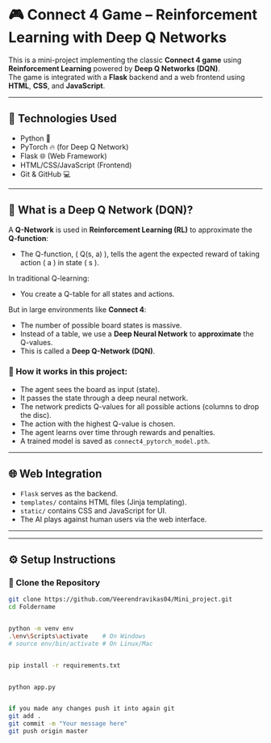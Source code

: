 # 🎮 Connect 4 Game – Reinforcement Learning with Deep Q Networks

This is a mini-project implementing the classic **Connect 4 game** using **Reinforcement Learning** powered by **Deep Q Networks (DQN)**.  
The game is integrated with a **Flask** backend and a web frontend using **HTML**, **CSS**, and **JavaScript**.

---

## 🚀 Technologies Used

- Python 🐍  
- PyTorch 🔥 (for Deep Q Network)  
- Flask 🌐 (Web Framework)  
- HTML/CSS/JavaScript (Frontend)  
- Git & GitHub 💻  

---

## 🧠 What is a Deep Q Network (DQN)?

A **Q-Network** is used in **Reinforcement Learning (RL)** to approximate the **Q-function**:
- The Q-function, \( Q(s, a) \), tells the agent the expected reward of taking action \( a \) in state \( s \).

In traditional Q-learning:
- You create a Q-table for all states and actions.

But in large environments like **Connect 4**:
- The number of possible board states is massive.
- Instead of a table, we use a **Deep Neural Network** to **approximate** the Q-values.
- This is called a **Deep Q-Network (DQN)**.

### 🧠 How it works in this project:
- The agent sees the board as input (state).
- It passes the state through a deep neural network.
- The network predicts Q-values for all possible actions (columns to drop the disc).
- The action with the highest Q-value is chosen.
- The agent learns over time through rewards and penalties.
- A trained model is saved as `connect4_pytorch_model.pth`.

---

## 🌐 Web Integration

- `Flask` serves as the backend.
- `templates/` contains HTML files (Jinja templating).
- `static/` contains CSS and JavaScript for UI.
- The AI plays against human users via the web interface.

---


---

## ⚙️ Setup Instructions

### 🔁 Clone the Repository

```bash
git clone https://github.com/Veerendravikas04/Mini_project.git
cd Foldername


python -m venv env
.\env\Scripts\activate    # On Windows
# source env/bin/activate # On Linux/Mac


pip install -r requirements.txt


python app.py


if you made any changes push it into again git
git add .
git commit -m "Your message here"
git push origin master
